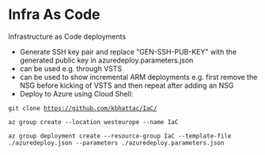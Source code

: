 # Infra As Code
Infrastructure as Code deployments
- Generate SSH key pair and replace "GEN-SSH-PUB-KEY" with the generated public key in azuredeploy.parameters.json
- can be used e.g. through VSTS
- can be used to show incremental ARM deployments e.g. first remove the NSG before kicking of VSTS and then repeat after adding an NSG
- Deploy to Azure using Cloud Shell:

<code>git clone https://github.com/kbhattac/IaC/</code>

<code>az group create --location westeurope --name IaC</code>

<code>az group deployment create --resource-group IaC --template-file ./azuredeploy.json --parameters ./azuredeploy.parameters.json

